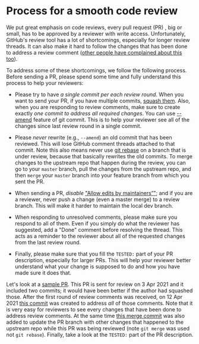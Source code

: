 # Process for a smooth code review

We put great emphasis on code reviews, every pull request (PR) , big or small,
has to be approved by a reviewer with write access. Unfortunately, GitHub's
review tool has a lot of shortcomings, especially for longer review threads.
It can also make it hard to follow the changes that has been done to address
a review comment
([other people have complained about this too](https://github.com/github-community/community/discussions/9956)).

To address some of these shortcomings, we follow the following process. Before
sending a PR, please spend some time and fully understand this process to help
your reviewers:

- Please try to have _a single commit per each review round_. When you want
  to send your PR, if you have multiple commits,
  [squash them](https://stackoverflow.com/questions/5189560/how-to-squash-my-last-x-commits-together).
  Also, when you are responding to review comments, make sure to create exactly
  _one commit to address all required changes_. You can use
  [--amend](https://git-scm.com/docs/git-commit#Documentation/git-commit.txt---amend)
  feature of git commit. This is to help your reviewer see all of the changes
  since last review round in a single commit.

- Please _never_ rewrite (e.g., `--amend`) an old commit that has been reviewed.
  This will lose GitHub comment threads attached to that commit.
  Note this also means never use
  [git rebase](https://git-scm.com/docs/git-rebase) on a branch that is under
  review, because that basically rewrites the old commits.
  To merge changes to the upstream repo that happen during the review,
  you can go to your `master` branch, pull the changes from the upstream
  repo, and then `merge` your `master` branch into your feature branch from
  which you sent the PR.

- When sending a PR, _disable_ ["Allow edits by maintainers”"](https://docs.github.com/en/pull-requests/collaborating-with-pull-requests/working-with-forks/allowing-changes-to-a-pull-request-branch-created-from-a-fork);
  and if you are a reviewer, never push a change (even a master merge) to a
  review branch. This will make it harder to maintain the local dev branch.

- When responding to unresolved comments, please make sure you respond to all of
  them. Even if you simply do what the reviewer has suggested, add a "Done"
  comment before resolving the thread. This acts as a reminder to the reviewer
  about all of the requested changes from the last review round.

- Finally, please make sure that you fill the `TESTED:` part of your PR
  description, especially for larger PRs. This will help your reviewer better
  understand what your change is supposed to do and how you have made sure it
  does that.

Let's look at a [sample PR](https://github.com/GoogleCloudPlatform/openmrs-fhir-analytics/pull/152).
This PR is sent for review on 3 Apr 2021 and it included two commits; it
would have been better if the author had squashed those. After the first round
of review comments was received, on 12 Apr 2021
[this commit](https://github.com/GoogleCloudPlatform/openmrs-fhir-analytics/pull/152/commits/ff6b787190454ff2f61900d0f2f8d5a432e4d147)
was created to address _all_ of those comments. Note that it is very easy for
reviewers to see every changes that have been done to address review comments.
At the same time
[this merge commit](https://github.com/GoogleCloudPlatform/openmrs-fhir-analytics/pull/152/commits/a60f82cc72569d517b71b2f40092c3655acef5b0)
was also added to update the PR branch with other changes that happened to the
upstream repo while this PR was being reviewed (note `git merge` was used
not `git rebase`). Finally, take a look at the `TESTED:` part of the PR
description.
